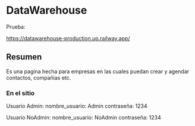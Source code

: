 # DataWarehouse 
Prueba:

https://datawarehouse-production.up.railway.app/

## Resumen

Es una pagina hecha para empresas en las cuales puedan crear y agendar contactos, compañias etc. 


### En el sitio

Usuario Admin: nombre_usuario: Admin
               contraseña: 1234


Usuario NoAdmin: nombre_usuario: NoAdmin
                 contraseña: 1234
